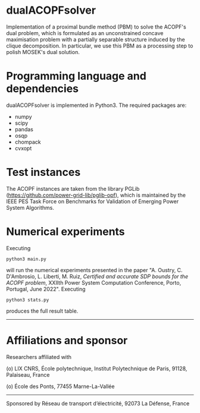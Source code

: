 # dualACOPFsolver
Implementation of a proximal bundle method (PBM) to solve the ACOPF's dual problem, which is formulated as an unconstrained concave maximisation
problem with a partially separable structure induced by the clique decomposition.
In particular, we use this PBM as a processing step to polish MOSEK's dual solution.

# Programming language and dependencies

dualACOPFsolver is implemented in Python3. The required packages are:
- numpy
- scipy
- pandas
- osqp
- chompack
- cvxopt 

# Test instances

The ACOPF instances are taken from the library PGLib (https://github.com/power-grid-lib/pglib-opf), which is maintained by the IEEE PES Task Force on Benchmarks for Validation of Emerging Power System Algorithms.

# Numerical experiments

Executing 
```
python3 main.py
```

will run the numerical experiments presented in the paper "A. Oustry, C. D'Ambrosio, L. Liberti, M. Ruiz, _Certified and accurate SDP bounds for the ACOPF problem_, XXIIth Power System Computation Conference, Porto, Portugal, June 2022". Executing
```
python3 stats.py
```
produces the full result table.

---------------------------------------------------------------------------------------
# Affiliations and sponsor

Researchers affiliated with

(o) LIX CNRS, École polytechnique, Institut Polytechnique de Paris, 91128, Palaiseau, France 

(o) École des Ponts, 77455 Marne-La-Vallée

---------------------------------------------------------------------------------------

Sponsored by Réseau de transport d’électricité, 92073 La Défense, France




